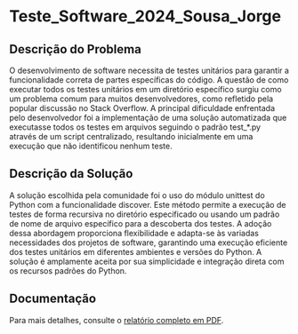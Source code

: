 # Teste_Software_2024_Sousa_Jorge

## Descrição do Problema
O desenvolvimento de software necessita de testes unitários para garantir a funcionalidade correta de partes específicas do código. A questão de como executar todos os testes unitários em um diretório específico surgiu como um problema comum para muitos desenvolvedores, como refletido pela popular discussão no Stack Overflow. A principal dificuldade enfrentada pelo desenvolvedor foi a implementação de uma solução automatizada que executasse todos os testes em arquivos seguindo o padrão test_*.py através de um script centralizado, resultando inicialmente em uma execução que não identificou nenhum teste.

## Descrição da Solução
A solução escolhida pela comunidade foi o uso do módulo unittest do Python com a funcionalidade discover. Este método permite a execução de testes de forma recursiva no diretório especificado ou usando um padrão de nome de arquivo específico para a descoberta dos testes. A adoção dessa abordagem proporciona flexibilidade e adapta-se às variadas necessidades dos projetos de software, garantindo uma execução eficiente dos testes unitários em diferentes ambientes e versões do Python. A solução é amplamente aceita por sua simplicidade e integração direta com os recursos padrões do Python.

## Documentação

Para mais detalhes, consulte o [relatório completo em PDF](https://github.com/Jorgelucasmota/Teste_Software_2024_Sousa_Jorge/blob/main/Jorge_Sousa_atividade_1.pdf).
